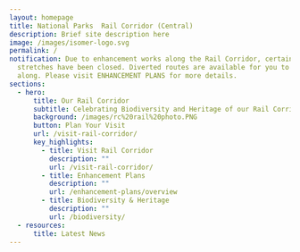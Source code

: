 ```yaml
---
layout: homepage
title: National Parks  Rail Corridor (Central)
description: Brief site description here
image: /images/isomer-logo.svg
permalink: /
notification: Due to enhancement works along the Rail Corridor, certain
  stretches have been closed. Diverted routes are available for you to walk
  along. Please visit ENHANCEMENT PLANS for more details.
sections:
  - hero:
      title: Our Rail Corridor
      subtitle: Celebrating Biodiversity and Heritage of our Rail Corridor (Central)
      background: /images/rc%20rail%20photo.PNG
      button: Plan Your Visit
      url: /visit-rail-corridor/
      key_highlights:
        - title: Visit Rail Corridor
          description: ""
          url: /visit-rail-corridor/
        - title: Enhancement Plans
          description: ""
          url: /enhancement-plans/overview
        - title: Biodiversity & Heritage
          description: ""
          url: /biodiversity/
  - resources:
      title: Latest News
---
```

